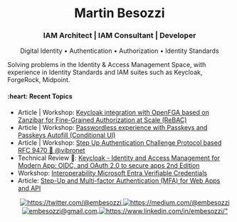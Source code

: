 <h1 align="center">Martin Besozzi</h1>
<h3 align="center">IAM Architect | IAM Consultant | Developer</h3>
<p align="center"> Digital Identity • Authentication • Authorization • Identity Standards</p>
Solving problems in the Identity & Access Management Space, with experience in Identity Standards and IAM suites such as  Keycloak, ForgeRock, Midpoint.
<h4>:heart: Recent Topics</h4>
<p align="center">
<ul>
    <li>Article | Workshop: <a href="https://medium.com/@embesozzi/keycloak-integration-with-openfga-based-on-zanzibar-for-fine-grained-authorization-at-scale-d3376de00f9a">Keycloak integration with OpenFGA based on Zanzibar for Fine-Grained Authorization at Scale (ReBAC)</a></li>
    <li>Article | Workshop: <a href="https://medium.com/@embesozzi/keycloak-workshop-for-step-up-with-mfa-biometrics-authentication-passkeys-b7020ea9ae1b">Passwordless experience with Passkeys and Passkeys Autofill (Conditional UI)<a></li>
    <li>Article | Workshop: <a href="https://medium.com/@embesozzi/keycloak-workshop-for-step-up-with-mfa-biometrics-authentication-passkeys-b7020ea9ae1b">Step Up Authentication Challenge Protocol based RFC 9470 🖤 @vibronet <a></li>
    <li>Technical Review 📖: <a href="https://www.amazon.com/Keycloak-Identity-Management-Applications-applications-ebook/dp/B0BPY1RDND">Keycloak - Identity and Access Management for Modern App: OIDC, and OAuth 2.0 to secure apps 2nd Edition</a></li>
    <li>Workshop: <a href="https://github.com/twogenidentity/microsoft-verifiable-credentials-workshop">Interoperability Microsoft Entra Verifiable Credentials</a></li>         
    <li>Article: <a href="https://medium.com/@embesozzi/keycloak-step-up-authentication-for-web-and-api-3ef4c9f25d42b">Step-Up and Multi-factor Authentication (MFA) for Web Apps and API</a>    
</p>
<p align="center">
    <a href="https://twitter.com/@embesozzi">
        <img align="center" src="https://img.shields.io/badge/Twitter-1DA1F2?style=for-the-badge&logo=twitter&logoColor=white" alt="https://twitter.com/@embesozzi" />
    </a>
    <a href="https://medium.com/@embesozzi">
        <img align="center" src="https://img.shields.io/badge/Medium-12100E?style=for-the-badge&logo=medium&logoColor=white" alt="https://medium.com/@embesozzi" />
    </a>		
    </a>
    <a title="embesozzi@gmail.com" href="mailto:embesozzi@gmail.com">
        <img align="center" src="https://img.shields.io/badge/Gmail-D14836?style=for-the-badge&logo=gmail&logoColor=white" alt="embesozzi@gmail.com" />
    </a>
    <a href="https://www.linkedin.com/in/embesozzi/">
        <img align="center" src="https://img.shields.io/badge/LinkedIn-0077B5?style=for-the-badge&logo=linkedin&logoColor=white" alt=https://www.linkedin.com/in/embesozzi/" />
    </a>
</p>
